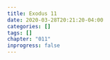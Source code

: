 ```yaml
---
title: Exodus 11
date: 2020-03-28T20:21:20-04:00
categories: []
tags: []
chapter: "011"
inprogress: false
---
```


